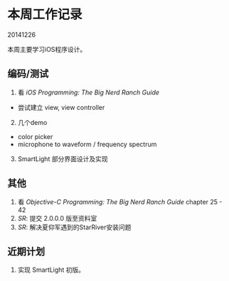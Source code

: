 # 本周工作记录

20141226

本周主要学习iOS程序设计。

## 编码/测试

1. 看 *iOS Programming: The Big Nerd Ranch Guide*
  - 尝试建立 view, view controller
2. 几个demo
  - color picker
  - microphone to waveform / frequency spectrum
3. SmartLight 部分界面设计及实现

## 其他

1. 看 *Objective-C Programming: The Big Nerd Ranch Guide* chapter 25 - 42
2. *SR*: 提交 2.0.0.0 版至资料室
3. *SR*: 解决夏仰军遇到的StarRiver安装问题

## 近期计划

1. 实现 SmartLight 初版。
